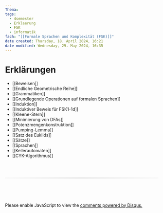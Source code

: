 ```yaml
---
Thema:
tags:
  - 4semester
  - Erklaerung
  - FSK
  - informatik
fach: "[[Formale Sprachen und Komplexität (FSK)]]"
date created: Thursday, 18. April 2024, 16:21
date modified: Wednesday, 29. May 2024, 16:35
---
```


# Erklärungen

- [[Beweisen]]
- [[Endliche Geometrische Reihe]]
- [[Grammatiken]]
- [[Grundlegende Operationen auf formalen Sprachen]]
- [[Induktion]]
- [[Induktiver Beweis für FSK1-1d]]
- [[Kleene-Stern]]
- [[Minimierung von DFAs]]
- [[Potenzmengenkonstruktion]]
- [[Pumping-Lemma]]
- [[Satz des Euklids]]
- [[Sätze]]
- [[Sprachen]]
- [[Kellerautomaten]]
- [[CYK-Algorithmus]]

<!-- DISQUS SCRIPT COMMENT START -->

<hr style="border: none; height: 2px; background: linear-gradient(to right, #f0f0f0, #ccc, #f0f0f0); margin-top: 4rem; margin-bottom: 5rem;">
<div id="disqus_thread"></div>
<script>
    /**
    *  RECOMMENDED CONFIGURATION VARIABLES: EDIT AND UNCOMMENT THE SECTION BELOW TO INSERT DYNAMIC VALUES FROM YOUR PLATFORM OR CMS.
    *  LEARN WHY DEFINING THESE VARIABLES IS IMPORTANT: https://disqus.com/admin/universalcode/#configuration-variables    */
    /*
    var disqus_config = function () {
    this.page.url = PAGE_URL;  // Replace PAGE_URL with your page's canonical URL variable
    this.page.identifier = PAGE_IDENTIFIER; // Replace PAGE_IDENTIFIER with your page's unique identifier variable
    };
    */
    (function() { // DON'T EDIT BELOW THIS LINE
    var d = document, s = d.createElement('script');
    s.src = 'https://myuninotes.disqus.com/embed.js';
    s.setAttribute('data-timestamp', +new Date());
    (d.head || d.body).appendChild(s);
    })();
</script>
<noscript>Please enable JavaScript to view the <a href="https://disqus.com/?ref_noscript">comments powered by Disqus.</a></noscript>

<!-- DISQUS SCRIPT COMMENT END -->
